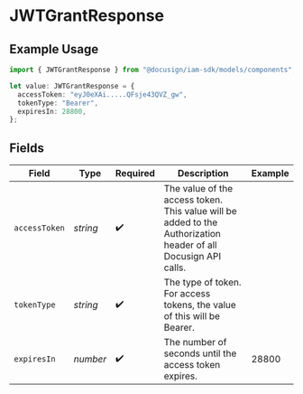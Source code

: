 # JWTGrantResponse

## Example Usage

```typescript
import { JWTGrantResponse } from "@docusign/iam-sdk/models/components";

let value: JWTGrantResponse = {
  accessToken: "eyJ0eXAi.....QFsje43QVZ_gw",
  tokenType: "Bearer",
  expiresIn: 28800,
};
```

## Fields

| Field                                                                                                          | Type                                                                                                           | Required                                                                                                       | Description                                                                                                    | Example                                                                                                        |
| -------------------------------------------------------------------------------------------------------------- | -------------------------------------------------------------------------------------------------------------- | -------------------------------------------------------------------------------------------------------------- | -------------------------------------------------------------------------------------------------------------- | -------------------------------------------------------------------------------------------------------------- |
| `accessToken`                                                                                                  | *string*                                                                                                       | :heavy_check_mark:                                                                                             | The value of the access token. This value will be added to the Authorization header of all Docusign API calls. |                                                                                                                |
| `tokenType`                                                                                                    | *string*                                                                                                       | :heavy_check_mark:                                                                                             | The type of token. For access tokens, the value of this will be Bearer.                                        |                                                                                                                |
| `expiresIn`                                                                                                    | *number*                                                                                                       | :heavy_check_mark:                                                                                             | The number of seconds until the access token expires.                                                          | 28800                                                                                                          |